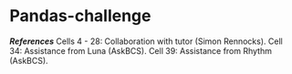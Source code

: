 # Pandas-challenge
***References***
Cells 4 - 28: Collaboration with tutor (Simon Rennocks).
Cell 34: Assistance from Luna (AskBCS).
Cell 39: Assistance from Rhythm (AskBCS).